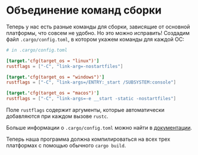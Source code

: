 # Объединение команд сборки

Теперь у нас есть разные команды для сборки, зависящие от основной платформы, что совсем не удобно. Но это можно исправить! Создадим файл `.cargo/config.toml`, в котором укажем команды для каждой ОС:

```toml
# in .cargo/config.toml

[target.'cfg(target_os = "linux")']
rustflags = ["-C", "link-arg=-nostartfiles"]

[target.'cfg(target_os = "windows")']
rustflags = ["-C", "link-args=/ENTRY:_start /SUBSYSTEM:console"]

[target.'cfg(target_os = "macos")']
rustflags = ["-C", "link-args=-e __start -static -nostartfiles"]
```

Поле `rustflags` содержит аргументы, которые автоматически добавляются при каждом вызове `rustc`.

Больше информации о `.cargo/config.toml` можно найти в [документации][cargo-config].

Теперь наша программа должна компилироваться на всех трех платформах с помощью обычного `cargo build`.

[cargo-config]: https://doc.rust-lang.org/cargo/reference/config.html

